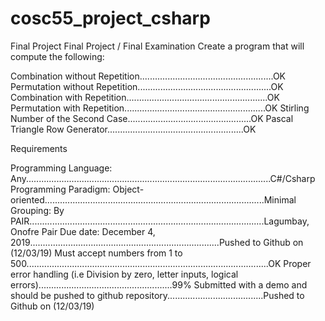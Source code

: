 # cosc55_project_csharp

Final Project Final Project / Final Examination
Create a program that will compute the following:

Combination without Repetition.....................................................OK
Permutation without Repetition.....................................................OK
Combination with Repetition........................................................OK
Permutation with Repetition........................................................OK
Stirling Number of the Second Case.................................................OK
Pascal Triangle Row Generator......................................................OK

Requirements

Programming Language: Any.................................................................................................C#/Csharp
Programming Paradigm: Object-oriented.......................................................................................Minimal
Grouping: By PAIR.............................................................................................Lagumbay, Onofre Pair
Due date: December 4, 2019...........................................................................Pushed to Github on (12/03/19)
Must accept numbers from 1 to 500................................................................................................OK
Proper error handling (i.e Division by zero, letter inputs, logical errors).....................................................99%
Submitted with a demo and should be pushed to github repository......................................Pushed to Github on (12/03/19)
